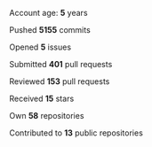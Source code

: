 Account age: **5** years

Pushed **5155** commits

Opened **5** issues

Submitted **401** pull requests

Reviewed **153** pull requests

Received **15** stars

Own **58** repositories

Contributed to **13** public repositories


